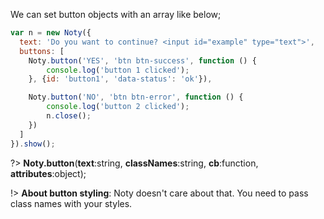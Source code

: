 We can set button objects with an array like below;

```javascript
var n = new Noty({
  text: 'Do you want to continue? <input id="example" type="text">',
  buttons: [
    Noty.button('YES', 'btn btn-success', function () {
        console.log('button 1 clicked');
    }, {id: 'button1', 'data-status': 'ok'}),

    Noty.button('NO', 'btn btn-error', function () {
        console.log('button 2 clicked');
        n.close();
    })
  ]
}).show();
```

?> **Noty.button**(**text**:string, **classNames**:string, **cb**:function, **attributes**:object<optional>);

!> **About button styling**: Noty doesn't care about that. You need to pass class names with your styles.
